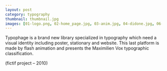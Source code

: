 ```yaml
---
layout: post
category: typography
thumbnail: thumbnail.jpg
images: [01-logo.png, 02-home_page.jpg, 03-anim.jpg, 04-didone.jpg, 06-rockwell1.jpg, 07-rockwell2.jpg, 08-poster.jpg]
---
```

Typophage is a brand new library specialized in typography which need a visual identity including poster, stationary and website. 
This last platform is made by flash animation and presents the Maximilien Vox typographic classification.

(fictif project – 2010)